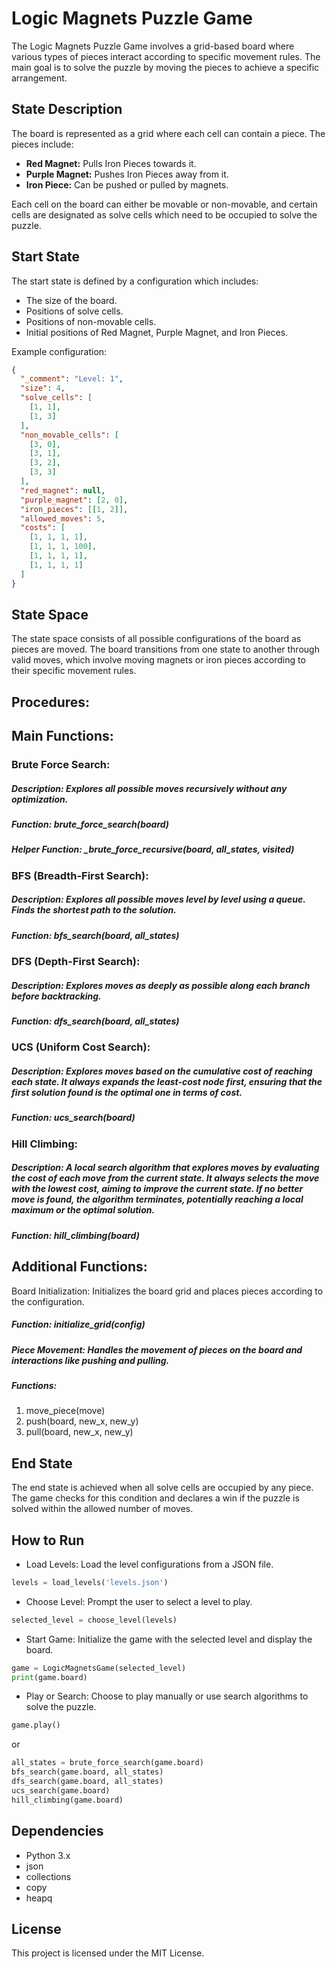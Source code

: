 # Logic Magnets Puzzle Game

The Logic Magnets Puzzle Game involves a grid-based board where various types of pieces interact according to specific movement rules. The main goal is to solve the puzzle by moving the pieces to achieve a specific arrangement.



## State Description

The board is represented as a grid where each cell can contain a piece. The pieces include:

- **Red Magnet:** Pulls Iron Pieces towards it.
- **Purple Magnet:** Pushes Iron Pieces away from it.
- **Iron Piece:** Can be pushed or pulled by magnets.

Each cell on the board can either be movable or non-movable, and certain cells are designated as solve cells which need to be occupied to solve the puzzle.

## Start State

The start state is defined by a configuration which includes:

- The size of the board.
- Positions of solve cells.
- Positions of non-movable cells.
- Initial positions of Red Magnet, Purple Magnet, and Iron Pieces.

Example configuration:

```json
{
  "_comment": "Level: 1",
  "size": 4,
  "solve_cells": [
    [1, 1],
    [1, 3]
  ],
  "non_movable_cells": [
    [3, 0],
    [3, 1],
    [3, 2],
    [3, 3]
  ],
  "red_magnet": null,
  "purple_magnet": [2, 0],
  "iron_pieces": [[1, 2]],
  "allowed_moves": 5,
  "costs": [
    [1, 1, 1, 1],
    [1, 1, 1, 100],
    [1, 1, 1, 1],
    [1, 1, 1, 1]
  ]
}
```

## State Space

The state space consists of all possible configurations of the board as pieces are moved. The board transitions from one state to another through valid moves, which involve moving magnets or iron pieces according to their specific movement rules.

## Procedures:

## Main Functions:

### Brute Force Search:

##### Description: Explores all possible moves recursively without any optimization.

##### Function: brute_force_search(board)

##### Helper Function: \_brute_force_recursive(board, all_states, visited)

### BFS (Breadth-First Search):

##### Description: Explores all possible moves level by level using a queue. Finds the shortest path to the solution.

##### Function: bfs_search(board, all_states)

### DFS (Depth-First Search):

##### Description: Explores moves as deeply as possible along each branch before backtracking.

##### Function: dfs_search(board, all_states)

### UCS (Uniform Cost Search):

##### Description: Explores moves based on the cumulative cost of reaching each state. It always expands the least-cost node first, ensuring that the first solution found is the optimal one in terms of cost.

##### Function: ucs_search(board)

### Hill Climbing:

##### Description: A local search algorithm that explores moves by evaluating the cost of each move from the current state. It always selects the move with the lowest cost, aiming to improve the current state. If no better move is found, the algorithm terminates, potentially reaching a local maximum or the optimal solution.

##### Function: hill_climbing(board)

## Additional Functions:

Board Initialization: Initializes the board grid and places pieces according to the configuration.

##### Function: initialize_grid(config)

##### Piece Movement: Handles the movement of pieces on the board and interactions like pushing and pulling.

##### Functions:

1. move_piece(move)
2. push(board, new_x, new_y)
3. pull(board, new_x, new_y)

## End State

The end state is achieved when all solve cells are occupied by any piece. The game checks for this condition and declares a win if the puzzle is solved within the allowed number of moves.

## How to Run

- Load Levels: Load the level configurations from a JSON file.

```Python
levels = load_levels('levels.json')
```

- Choose Level: Prompt the user to select a level to play.

```Python
selected_level = choose_level(levels)
```

- Start Game: Initialize the game with the selected level and display the board.

```Python
game = LogicMagnetsGame(selected_level)
print(game.board)
```

- Play or Search: Choose to play manually or use search algorithms to solve the puzzle.

```Python
game.play()
```

or

```Python
all_states = brute_force_search(game.board)
bfs_search(game.board, all_states)
dfs_search(game.board, all_states)
ucs_search(game.board)
hill_climbing(game.board)
```

## Dependencies

- Python 3.x
- json
- collections
- copy
- heapq

## License

This project is licensed under the MIT License.
